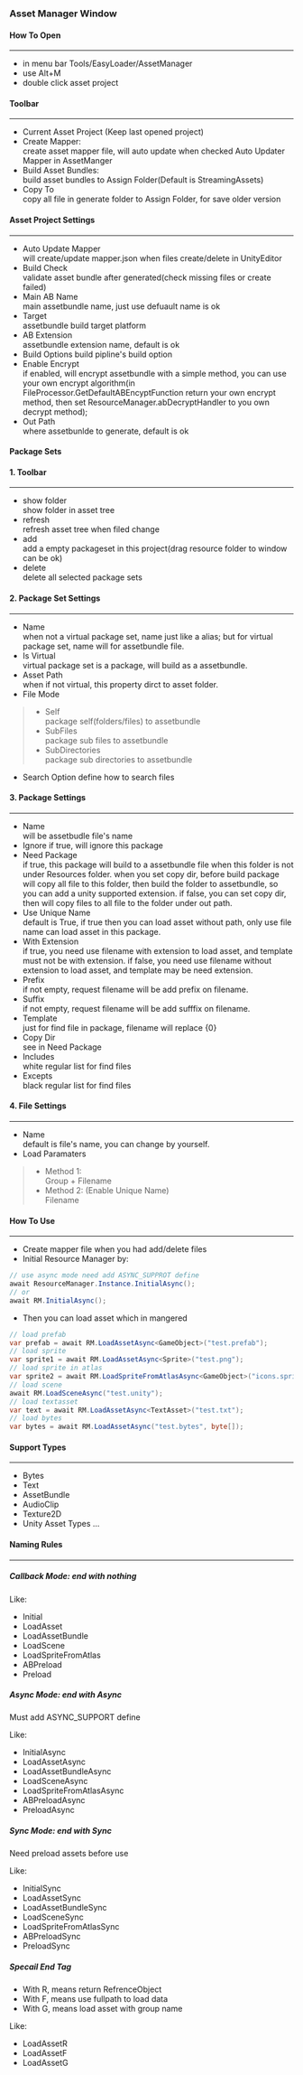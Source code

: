 ### **Asset Manager Window**

#### How To Open
***
* in menu bar Tools/EasyLoader/AssetManager
* use Alt+M
* double click asset project

#### Toolbar
***
* Current Asset Project (Keep last opened project)
* Create Mapper:  
create asset mapper file, will auto update when checked Auto Updater Mapper in AssetManger
* Build Asset Bundles:  
build asset bundles to Assign Folder(Default is StreamingAssets)
* Copy To  
copy all file in generate folder to Assign Folder, for save older version

#### Asset Project Settings  
***
* Auto Update Mapper  
will create/update mapper.json when files create/delete in UnityEditor
* Build Check  
validate asset bundle after generated(check missing files or create failed)
* Main AB Name  
main assetbundle name, just use defuault name is ok
* Target  
assetbundle build target platform
* AB Extension  
assetbundle extension name, default is ok
* Build Options
build pipline's build option
* Enable Encrypt  
if enabled, will encrypt assetbundle with a simple method, you can use your own encrypt algorithm(in FileProcessor.GetDefaultABEncyptFunction return your own encrypt method, then set ResourceManager.abDecryptHandler to you own decrypt method);
* Out Path  
where assetbunlde to generate, default is ok

#### **Package Sets**
#### 1. Toolbar
***
* show folder  
show folder in asset tree
* refresh  
refresh asset tree when filed change
* add  
add a empty packageset in this project(drag resource folder to window can be ok)
* delete  
delete all selected package sets

#### 2. Package Set Settings  
***
* Name  
when not a virtual package set, name just like a alias; but for virtual package set, name will for assetbundle file.
* Is Virtual  
virtual package set is a package, will build as a assetbundle.
* Asset Path  
when if not virtual, this property dirct to asset folder.
* File Mode  
> * Self  
package self(folders/files) to assetbundle
> * SubFiles  
package sub files to assetbundle
> * SubDirectories  
package sub directories to assetbundle
* Search Option
define how to search files

#### 3. Package Settings
***
* Name  
will be assetbudle file's name
* Ignore
if true, will ignore this package
* Need Package  
if true, this package will build to a assetbundle file when this folder is not under Resources folder. when you set copy dir, before build package will copy all file to this folder, then build the folder to assetbundle, so you can add a unity supported extension.
if false, you can set copy dir, then will copy files to all file to the folder under out path.
* Use Unique Name  
default is True, if true then you can load asset without path, only use file name can load asset in this package.
* With Extension  
if true, you need use filename with extension to load asset, and template must not be with extension.
if false, you need use filename without extension to load asset, and template may be need extension.
* Prefix  
if not empty, request filename will be add prefix on filename.
* Suffix  
if not empty, request filename will be add sufffix on filename.
* Template  
just for find file in package, filename will replace {0}
* Copy Dir  
see in Need Package
* Includes  
white regular list for find files
* Excepts  
black regular list for find files

#### 4. File Settings  
***
* Name  
default is file's name, you can change by yourself.
* Load Paramaters  
> * Method 1:  
    Group + Filename
> * Method 2:  (Enable Unique Name)  
    Filename

#### How To Use
***
* Create mapper file when you had add/delete files
* Initial Resource Manager by:
``` csharp
// use async mode need add ASYNC_SUPPROT define
await ResourceManager.Instance.InitialAsync();
// or 
await RM.InitialAsync();
```
* Then you can load asset which in mangered
``` csharp
// load prefab
var prefab = await RM.LoadAssetAsync<GameObject>("test.prefab");
// load sprite
var sprite1 = await RM.LoadAssetAsync<Sprite>("test.png");
// load sprite in atlas
var sprite2 = await RM.LoadSpriteFromAtlasAsync<GameObject>("icons.spriteatlas" "test.png");
// load scene
await RM.LoadSceneAsync("test.unity");
// load textasset
var text = await RM.LoadAssetAsync<TextAsset>("test.txt");
// load bytes
var bytes = await RM.LoadAssetAsync("test.bytes", byte[]);
```

#### Support Types
***
* Bytes
* Text
* AssetBundle
* AudioClip
* Texture2D
* Unity Asset Types ...

#### Naming Rules
***
##### Callback Mode: end with nothing
Like:
* Initial
* LoadAsset
* LoadAssetBundle
* LoadScene
* LoadSpriteFromAtlas
* ABPreload
* Preload

##### Async Mode: end with Async
Must add ASYNC_SUPPORT define

Like:
* InitialAsync
* LoadAssetAsync
* LoadAssetBundleAsync
* LoadSceneAsync
* LoadSpriteFromAtlasAsync
* ABPreloadAsync
* PreloadAsync

##### Sync Mode: end with Sync
Need preload assets before use

Like:
* InitialSync
* LoadAssetSync
* LoadAssetBundleSync
* LoadSceneSync
* LoadSpriteFromAtlasSync
* ABPreloadSync
* PreloadSync

##### Specail End Tag
* With R, means return RefrenceObject
* With F, means use fullpath to load data
* With G, means load asset with group name
  
Like:
* LoadAssetR
* LoadAssetF
* LoadAssetG